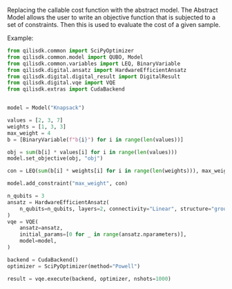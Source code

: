 Replacing the callable cost function with the abstract model. The Abstract Model allows the user to write an objective function that is subjected to a set of constraints. Then this is used to evaluate the cost of a given sample. 


Example: 
```python
from qilisdk.common import SciPyOptimizer
from qilisdk.common.model import QUBO, Model
from qilisdk.common.variables import LEQ, BinaryVariable
from qilisdk.digital.ansatz import HardwareEfficientAnsatz
from qilisdk.digital.digital_result import DigitalResult
from qilisdk.digital.vqe import VQE
from qilisdk.extras import CudaBackend


model = Model("Knapsack")

values = [2, 3, 7]
weights = [1, 3, 3]
max_weight = 4
b = [BinaryVariable(f"b{i}") for i in range(len(values))]

obj = sum(b[i] * values[i] for i in range(len(values)))
model.set_objective(obj, "obj")

con = LEQ(sum(b[i] * weights[i] for i in range(len(weights))), max_weight)

model.add_constraint("max_weight", con)

n_qubits = 3
ansatz = HardwareEfficientAnsatz(
    n_qubits=n_qubits, layers=2, connectivity="Linear", structure="grouped", one_qubit_gate="U2", two_qubit_gate="CNOT"
)
vqe = VQE(
    ansatz=ansatz,
    initial_params=[0 for _ in range(ansatz.nparameters)],
    model=model,
)

backend = CudaBackend()
optimizer = SciPyOptimizer(method="Powell")

result = vqe.execute(backend, optimizer, nshots=1000)
```


